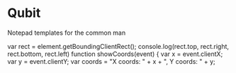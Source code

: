 # Qubit
Notepad templates for the common man

var rect = element.getBoundingClientRect();
console.log(rect.top, rect.right, rect.bottom, rect.left)
function showCoords(event) {
  var x = event.clientX;
  var y = event.clientY;
  var coords = "X coords: " + x + ", Y coords: " + y;
